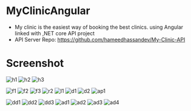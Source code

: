 # MyClinicAngular

- My clinic is the easiest way of booking the best clinics. using Angular linked with ,NET core API project
- API Server Repo: https://github.com/hameedhassandev/My-Clinic-API
# Screenshot

![h1](https://user-images.githubusercontent.com/57669085/218263603-015a9c06-2a9b-4e85-8d02-4153e5fc856d.PNG)
![h2](https://user-images.githubusercontent.com/57669085/218263607-33ee3c63-4d76-4f04-a540-c90b7a9a423d.PNG)
![h3](https://user-images.githubusercontent.com/57669085/218263610-9231cddd-8fc2-447a-a46f-63e9febae06b.PNG)

![f1](https://user-images.githubusercontent.com/57669085/217686860-5e90010d-9e8f-4c0e-ae99-ad120911bec2.PNG)
![f2](https://user-images.githubusercontent.com/57669085/217686873-b8047561-a515-476b-a186-e246754c6996.PNG)
![f3](https://user-images.githubusercontent.com/57669085/217686879-198151db-a73f-4243-acac-8e794d5873d0.PNG)
![r2](https://user-images.githubusercontent.com/57669085/217686887-47d437e0-73ca-432f-a696-8dbb3669c5bc.PNG)
![l1](https://user-images.githubusercontent.com/57669085/217686917-2e1161b9-10b0-47f0-9085-e8a0f174d93c.PNG)
![d1](https://user-images.githubusercontent.com/57669085/217686929-31103380-bd34-4e83-9f9a-2b57592d75d9.PNG)
![d2](https://user-images.githubusercontent.com/57669085/217686936-1c4eff61-7584-4d6e-b81e-88461eaba38d.PNG)
![ap1](https://user-images.githubusercontent.com/57669085/217687300-e44c6514-0794-4686-9611-b51fdc5b3cf5.PNG)

![dd1](https://user-images.githubusercontent.com/57669085/217686944-e0000df6-a481-445a-a46e-4e624bbd037d.PNG)
![dd2](https://user-images.githubusercontent.com/57669085/217686953-cf376093-2faf-47e8-aff0-9fc9e2334001.PNG)
![dd3](https://user-images.githubusercontent.com/57669085/217686956-a049d73e-c851-4135-824a-10f79be0413c.PNG)
![ad1](https://user-images.githubusercontent.com/57669085/217686983-cdaab8eb-2e50-4151-84eb-d1fc8aae8b4e.PNG)
![ad2](https://user-images.githubusercontent.com/57669085/217686993-2df4eb45-3c4a-4614-8624-4b1e6caa1311.PNG)
![ad3](https://user-images.githubusercontent.com/57669085/217687000-950a4b24-5935-4694-aa74-e9701d2d9fed.PNG)
![ad4](https://user-images.githubusercontent.com/57669085/217687007-08ff1933-7dea-4aa0-a8a7-2eea97e7497a.PNG)
